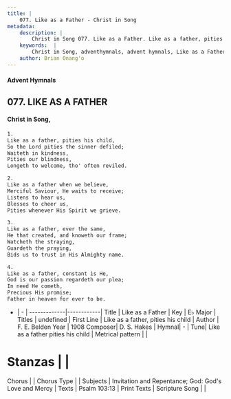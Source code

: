 ```yaml
---
title: |
    077. Like as a Father - Christ in Song
metadata:
    description: |
        Christ in Song 077. Like as a Father. Like as a father, pities his child, So the Lord pities the sinner defiled; Waiteth in kindness, Pities our blindness, Longeth to welcome, tho' often reviled.
    keywords:  |
        Christ in Song, adventhymnals, advent hymnals, Like as a Father, Like as a father, pities his child. 
    author: Brian Onang'o
---
```


#### Advent Hymnals
## 077. LIKE AS A FATHER
####  Christ in Song,

```txt
1.
Like as a father, pities his child,
So the Lord pities the sinner defiled;
Waiteth in kindness,
Pities our blindness,
Longeth to welcome, tho' often reviled.

2.
Like as a father when we believe,
Merciful Saviour, He waits to receive;
Listens to hear us,
Blesses to cheer us,
Pities whenever His Spirit we grieve.

3.
Like as a father, ever the same,
He that created, and knoweth our frame;
Watcheth the straying,
Guardeth the praying,
Bids us to trust in His Almighty name.

4.
Like as a father, constant is He,
God is our passion regardeth our plea;
In need He cometh, 
Precious His promise;
Father in heaven for ever to be.

```

- |   -  |
-------------|------------|
Title | Like as a Father |
Key | E♭ Major |
Titles | undefined |
First Line | Like as a father, pities his child |
Author | F. E. Belden
Year | 1908
Composer| D. S. Hakes |
Hymnal|  - |
Tune| Like as a father pities his child |
Metrical pattern | |
# Stanzas |  |
Chorus |  |
Chorus Type |  |
Subjects | Invitation and Repentance; God: God's Love and Mercy |
Texts | Psalm 103:13 |
Print Texts | 
Scripture Song |  |
    
